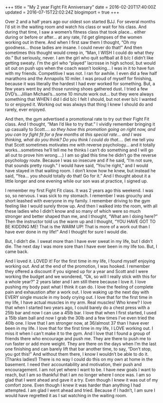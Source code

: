 +++
title = "My 2 year Fight Fit Anniversary"
date = 2016-02-20T17:40:00Z
updated = 2016-07-15T22:02:24Z
blogimport = true 
+++

Over 2 and a half years ago our oldest son started BJJ.  For several months I’d sit in the waiting room and watch his class or wait for his class.  And during that time, I saw a women’s fitness class that took place… either during or before or after… at any rate, I’d get glimpses of the women working out in there.  And when I first saw them I thought, “Oh my goodness… those ladies are insane.  I could never do that!”   And then sometimes this thought would creep in, “Man, I WISH I could do what they do.”  But seriously, never.  I am the girl who quit softball at 8 b/c I didn’t like getting sweaty.  I’m the girl who “played” lacrosse in high school, but would sit out on push ups when the coach wasn’t looking… I was in it to have fun with my friends.  Competitive I was not.   I ran for awhile.  I even did a few half marathons and the Annapolis 10 miler.  I was proud of myself for finishing, because it was literally the hardest I had ever worked for something.  But, a few years went by and those running shoes gathered dust.  I tried a few DVD’s…Jillian Michael’s…some 10 minute work out… but they were always something that WHEN I did I did b/c I felt I should, but not ever b/c I wanted to or enjoyed it.  Working out was always that thing I knew I should do and rarely, ever enjoyed.  

And then, the gym advertised a  promotional rate to try out their Fight Fit class.  And I thought, “Man I’d like to try that.”  I vividly remember bringing it up casually to Scott…. _so they have this promotion going on right now, and you can try fight fit for a few months at this special rate… and I was thinking, what do you think?  Do you think I could do that…._  (let me tell you that Scott sometimes motivates me with reverse psychology… and it totally works…sometimes he’ll tell me he thinks I can’t do something and I will go all out to prove him wrong….)  I am so glad this time he didn’t go the reverse psychology route.  Because I was so insecure and if he said, “I’m not sure, that sounds pretty rough.” I would have said, “You’re right,” and I would have stayed in that waiting room.  I don’t know how he knew, but instead he said, “Yea… you should totally do that!  Go for it.”  And I thought about it a little longer and one evening while our son was at practice, I signed up. 

I remember my first Fight Fit class.  It was 2 years ago this weekend.  I was so, so nervous.  I was sick to my stomach.  I remember I was grouchy and short leashed with everyone in my family.  I remember driving to the gym feeling like I would surely throw up.  And then I walked into the room, with all these ladies who I didn’t know and so many of which were so much stronger and better shaped than me, and I thought, “What am I doing here?”  Then the instructor told us the warm up and I thought, “YOU HAVE GOT TO BE KIDDING ME!  That is the WARM UP!  That is more of a work out than I have ever done in my life!”  And I thought for sure I would die. 

But, I didn’t die.  I sweat more than I have ever sweat in my life, but I didn’t die.  The next day I was more sore than I have ever been in my life too.  But, I came back.  

And I loved it.  LOVED it!  For the first time in my life, I found myself enjoying working out.  And at the end of the promotion, I was hooked.  I remember they offered a discount if you signed up for a year and Scott and I were working the budget and we wondered, “Ok, so will I really stick with this for a whole year?”  2 years later and I am still there because I love it.  I love pushing my body past what I think it can do.  I love the feeling of complete pain and exhaustion after a work out.  I love waking up the next day with EVERY single muscle in my body crying out.  I love that for the first time in my life, I have actual muscles in my arm.  Real muscles!  Who knew?  I love that when I started two years ago, I could barely do a chest press with a 25lb bar and now I can use a 45lb bar.  I love that when I first started, I used a 15lb slam ball and now I grab the 30lb and a few times I’ve even tried the 40lb one.  I love that I am stronger now, at 36/almost 37 than I have ever been in my life.  I love that for the first time in my life, I LOVE working out.  I miss it when I can’t make it to the gym.  And I love that I found a group of friends there who encourage and push me. They are there to push me to run faster or add more weight.  They are there on the days when I’m the last one finishing and can barely lift that bar another time, to say, “Don’t stop, you got this!” And without them there, I know I wouldn’t be able to do it.  (Thanks ladies!) There is no way I could do this on my own at home in the basement.  I need their accountability and motivation, their push and encouragement.  I am not yet where I want to be.  I have new goals I want to reach, but I am so thankful that I am no longer where I once was.  I am so glad that I went ahead and gave it a try.  Even though I knew it was out of my comfort zone.  Even though I knew it was harder than anything I had attempted.  I am glad I went ahead and tried.  Because if I hadn’t, I am sure I would have regretted it as I sat watching in the waiting room.

